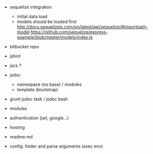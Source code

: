 * sequelize integration
	* initial data load
	* models should be loaded first
		http://docs.sequelizejs.com/en/latest/api/sequelize/#importpath-model
		https://github.com/sequelize/express-example/blob/master/models/index.js

* bitbucket repo
* jshint
* jscs ?
* jsdoc
	* namespace (no base) / modules
	* template (bootstrap)
* grunt jsdoc task / jsdoc bash
* modules
* authentication (jwt, google...)
* hosting
* readme.md
* config: folder and parse arguments (exec env)

